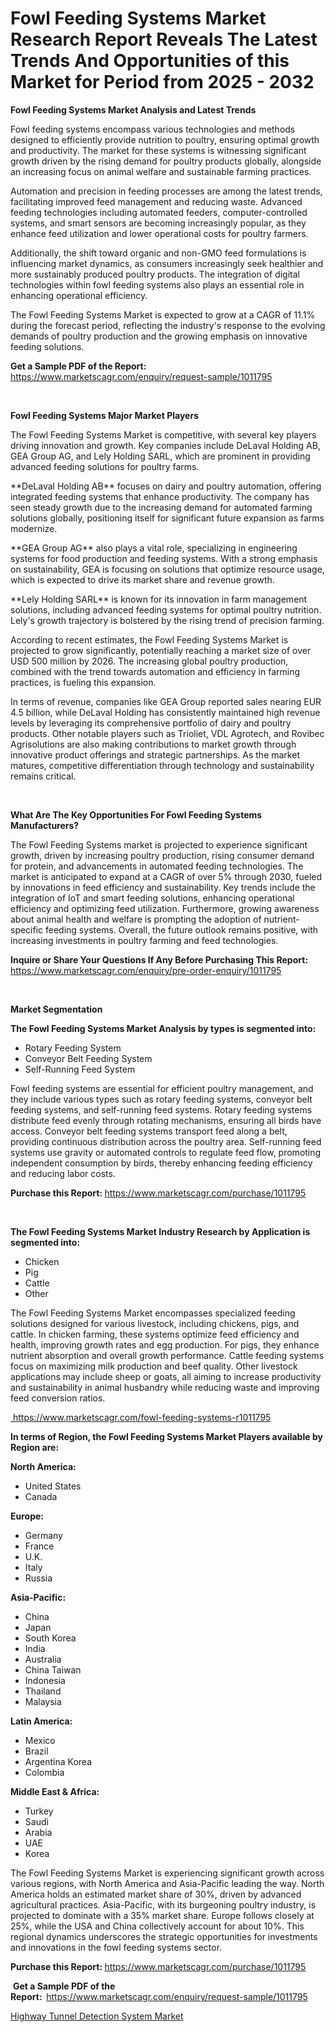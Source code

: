 <p><h1>Fowl Feeding Systems Market Research Report Reveals The Latest Trends And Opportunities of this Market for Period from 2025 - 2032</h1></p><p><strong>Fowl Feeding Systems Market Analysis and Latest Trends</strong></p>
<p><p>Fowl feeding systems encompass various technologies and methods designed to efficiently provide nutrition to poultry, ensuring optimal growth and productivity. The market for these systems is witnessing significant growth driven by the rising demand for poultry products globally, alongside an increasing focus on animal welfare and sustainable farming practices. </p><p>Automation and precision in feeding processes are among the latest trends, facilitating improved feed management and reducing waste. Advanced feeding technologies including automated feeders, computer-controlled systems, and smart sensors are becoming increasingly popular, as they enhance feed utilization and lower operational costs for poultry farmers. </p><p>Additionally, the shift toward organic and non-GMO feed formulations is influencing market dynamics, as consumers increasingly seek healthier and more sustainably produced poultry products. The integration of digital technologies within fowl feeding systems also plays an essential role in enhancing operational efficiency.</p><p>The Fowl Feeding Systems Market is expected to grow at a CAGR of 11.1% during the forecast period, reflecting the industry's response to the evolving demands of poultry production and the growing emphasis on innovative feeding solutions.</p></p>
<p><strong>Get a Sample PDF of the Report:&nbsp;</strong> <a href="https://www.marketscagr.com/enquiry/request-sample/1011795?utm_campaign=1869&utm_medium=2&utm_source=Github&utm_content=ia&utm_term=08032025&utm_id=fowl-feeding-systems">https://www.marketscagr.com/enquiry/request-sample/1011795</a></p>
<p>&nbsp;</p>
<p><strong>Fowl Feeding Systems Major Market Players</strong></p>
<p><p>The Fowl Feeding Systems Market is competitive, with several key players driving innovation and growth. Key companies include DeLaval Holding AB, GEA Group AG, and Lely Holding SARL, which are prominent in providing advanced feeding solutions for poultry farms.  </p><p>**DeLaval Holding AB** focuses on dairy and poultry automation, offering integrated feeding systems that enhance productivity. The company has seen steady growth due to the increasing demand for automated farming solutions globally, positioning itself for significant future expansion as farms modernize.</p><p>**GEA Group AG** also plays a vital role, specializing in engineering systems for food production and feeding systems. With a strong emphasis on sustainability, GEA is focusing on solutions that optimize resource usage, which is expected to drive its market share and revenue growth.</p><p>**Lely Holding SARL** is known for its innovation in farm management solutions, including advanced feeding systems for optimal poultry nutrition. Lely's growth trajectory is bolstered by the rising trend of precision farming. </p><p>According to recent estimates, the Fowl Feeding Systems Market is projected to grow significantly, potentially reaching a market size of over USD 500 million by 2026. The increasing global poultry production, combined with the trend towards automation and efficiency in farming practices, is fueling this expansion.</p><p>In terms of revenue, companies like GEA Group reported sales nearing EUR 4.5 billion, while DeLaval Holding has consistently maintained high revenue levels by leveraging its comprehensive portfolio of dairy and poultry products. Other notable players such as Trioliet, VDL Agrotech, and Rovibec Agrisolutions are also making contributions to market growth through innovative product offerings and strategic partnerships. As the market matures, competitive differentiation through technology and sustainability remains critical.</p></p>
<p>&nbsp;</p>
<p><strong>What Are The Key Opportunities For Fowl Feeding Systems Manufacturers?</strong></p>
<p><p>The Fowl Feeding Systems market is projected to experience significant growth, driven by increasing poultry production, rising consumer demand for protein, and advancements in automated feeding technologies. The market is anticipated to expand at a CAGR of over 5% through 2030, fueled by innovations in feed efficiency and sustainability. Key trends include the integration of IoT and smart feeding solutions, enhancing operational efficiency and optimizing feed utilization. Furthermore, growing awareness about animal health and welfare is prompting the adoption of nutrient-specific feeding systems. Overall, the future outlook remains positive, with increasing investments in poultry farming and feed technologies.</p></p>
<p><strong>Inquire or Share Your Questions If Any Before Purchasing This Report:</strong> <a href="https://www.marketscagr.com/enquiry/pre-order-enquiry/1011795?utm_campaign=1869&utm_medium=2&utm_source=Github&utm_content=ia&utm_term=08032025&utm_id=fowl-feeding-systems">https://www.marketscagr.com/enquiry/pre-order-enquiry/1011795</a></p>
<p>&nbsp;</p>
<p><strong>Market Segmentation</strong></p>
<p><strong>The Fowl Feeding Systems Market Analysis by types is segmented into:</strong></p>
<p><ul><li>Rotary Feeding System</li><li>Conveyor Belt Feeding System</li><li>Self-Running Feed System</li></ul></p>
<p><p>Fowl feeding systems are essential for efficient poultry management, and they include various types such as rotary feeding systems, conveyor belt feeding systems, and self-running feed systems. Rotary feeding systems distribute feed evenly through rotating mechanisms, ensuring all birds have access. Conveyor belt feeding systems transport feed along a belt, providing continuous distribution across the poultry area. Self-running feed systems use gravity or automated controls to regulate feed flow, promoting independent consumption by birds, thereby enhancing feeding efficiency and reducing labor costs.</p></p>
<p><strong>Purchase this Report:&nbsp;</strong><a href="https://www.marketscagr.com/purchase/1011795?utm_campaign=1869&utm_medium=2&utm_source=Github&utm_content=ia&utm_term=08032025&utm_id=fowl-feeding-systems">https://www.marketscagr.com/purchase/1011795</a></p>
<p>&nbsp;</p>
<p><strong>The Fowl Feeding Systems Market Industry Research by Application is segmented into:</strong></p>
<p><ul><li>Chicken</li><li>Pig</li><li>Cattle</li><li>Other</li></ul></p>
<p><p>The Fowl Feeding Systems Market encompasses specialized feeding solutions designed for various livestock, including chickens, pigs, and cattle. In chicken farming, these systems optimize feed efficiency and health, improving growth rates and egg production. For pigs, they enhance nutrient absorption and overall growth performance. Cattle feeding systems focus on maximizing milk production and beef quality. Other livestock applications may include sheep or goats, all aiming to increase productivity and sustainability in animal husbandry while reducing waste and improving feed conversion ratios.</p></p>
<p><a href="https://www.marketscagr.com/fowl-feeding-systems-r1011795?utm_campaign=1869&utm_medium=2&utm_source=Github&utm_content=ia&utm_term=08032025&utm_id=fowl-feeding-systems">&nbsp;https://www.marketscagr.com/fowl-feeding-systems-r1011795</a></p>
<p><strong>In terms of Region, the Fowl Feeding Systems Market Players available by Region are:</strong></p>
<p>
    <p> <strong> North America: </strong>
        <ul>
            <li>United States</li>
            <li>Canada</li>
        </ul>
        </p> 
    <p> <strong> Europe: </strong>
        <ul>
            <li>Germany</li>
            <li>France</li>
            <li>U.K.</li>
            <li>Italy</li>
            <li>Russia</li>
        </ul>
        </p> 
    <p> <strong> Asia-Pacific: </strong>
        <ul>
            <li>China</li>
            <li>Japan</li>
            <li>South Korea</li>
            <li>India</li>
            <li>Australia</li>
            <li>China Taiwan</li>
            <li>Indonesia</li>
            <li>Thailand</li>
            <li>Malaysia</li>
        </ul>
        </p> 
    <p> <strong> Latin America: </strong>
        <ul>
            <li>Mexico</li>
            <li>Brazil</li>
            <li>Argentina Korea</li>
            <li>Colombia</li>
        </ul>
        </p> 
    <p> <strong> Middle East & Africa: </strong>
        <ul>
            <li>Turkey</li>
            <li>Saudi</li>
            <li>Arabia</li>
            <li>UAE</li>
            <li>Korea</li>
        </ul>
    </p>
    </p>
<p><p>The Fowl Feeding Systems Market is experiencing significant growth across various regions, with North America and Asia-Pacific leading the way. North America holds an estimated market share of 30%, driven by advanced agricultural practices. Asia-Pacific, with its burgeoning poultry industry, is projected to dominate with a 35% market share. Europe follows closely at 25%, while the USA and China collectively account for about 10%. This regional dynamics underscores the strategic opportunities for investments and innovations in the fowl feeding systems sector.</p></p>
<p><strong>Purchase this Report: </strong><a href="https://www.marketscagr.com/purchase/1011795?utm_campaign=1869&utm_medium=2&utm_source=Github&utm_content=ia&utm_term=08032025&utm_id=fowl-feeding-systems">https://www.marketscagr.com/purchase/1011795</a></p>
<p>&nbsp;<strong>Get a Sample PDF of the Report:&nbsp;&nbsp;</strong><a href="https://www.marketscagr.com/enquiry/request-sample/1011795?utm_campaign=1869&utm_medium=2&utm_source=Github&utm_content=ia&utm_term=08032025&utm_id=fowl-feeding-systems">https://www.marketscagr.com/enquiry/request-sample/1011795</a></p>
<p><strong></strong></p>
<p><p><a href="https://github.com/provorikovar/Market-Research-Report-List-7/blob/main/highway-tunnel-detection-system-market.md?utm_campaign=1869&utm_medium=2&utm_source=Github&utm_content=ia&utm_term=08032025&utm_id=fowl-feeding-systems">Highway Tunnel Detection System Market</a></p></p>